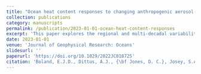 ```yaml
---
title: "Ocean heat content responses to changing anthropogenic aerosol forcing strength: Regional and multi-decadal variability"
collection: publications
category: manuscripts
permalink: /publication/2023-01-01-ocean-heat-content-responses
excerpt: 'This paper explores the regional and multi-decadal variability in ocean heat content responses to changing anthropogenic aerosol forcing strength.'
date: 2023-01-01
venue: 'Journal of Geophysical Research: Oceans'
slidesurl: ''
paperurl: 'https://doi.org/10.1029/2022JC018725'
citation: 'Boland, E.J.D., Dittus, A.J., {\bf Jones, D. C.}, Josey, S.A., and Sinha, B. (2023). "Ocean heat content responses to changing anthropogenic aerosol forcing strength: Regional and multi-decadal variability." <i>Journal of Geophysical Research: Oceans</i>, 128, e2022JC018725. \href{https://doi.org/10.1029/2022JC018725}{https://doi.org/10.1029/2022JC018725}'
---
```

